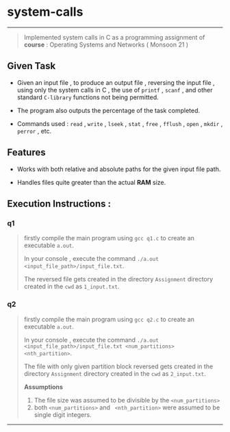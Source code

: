 # system-calls

____

>Implemented system calls in C as a programming assignment of 
>**course** : Operating Systems and Networks ( Monsoon 21 )

## Given Task

- Given an input file , to produce an output file , reversing the input file , using only the system calls in C , the use of `printf` , `scanf` , and other standard `C-library` functions not being permitted.

- The program also outputs the percentage of the task completed.

- Commands used : `read` , `write` , `lseek` , `stat` , `free` , `fflush` , `open` , `mkdir` , `perror` , etc.

## Features 

- Works with both relative and absolute paths for the given input file path.
  
- Handles files quite greater than the actual **RAM** size.

## Execution Instructions :

### q1 

>firstly compile the main program using `gcc q1.c` to create an executable `a.out`.
>
>In your console , execute the command `./a.out <input_file_path>/input_file.txt`.
>
>The reversed file gets created in the directory `Assignment` directory created in the `cwd` as `1_input.txt`.

### q2 

>firstly compile the main program using `gcc q2.c` to create an executable `a.out`.
>
>In your console , execute the command `./a.out <input_file_path>/input_file.txt <num_partitions>  <nth_partition>`.
>
>The file with only given partition block reversed gets created in the directory `Assignment` directory created in the `cwd` as `2_input.txt`.
>
>
>**Assumptions**
>1. The file size was assumed to be divisible by the `<num_partitions>` 
>2. both `<num_partitions>` and ` <nth_partition>` were assumed to be single digit integers.

____
